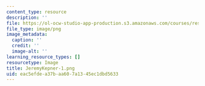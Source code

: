 ```yaml
---
content_type: resource
description: ''
file: https://ol-ocw-studio-app-production.s3.amazonaws.com/courses/res-ll-005-mathematics-of-big-data-and-machine-learning-january-iap-2020/eac5efdea37baa607a1345ec1dbd5633_JeremyKepner-1.png
file_type: image/png
image_metadata:
  caption: ''
  credit: ''
  image-alt: ''
learning_resource_types: []
resourcetype: Image
title: JeremyKepner-1.png
uid: eac5efde-a37b-aa60-7a13-45ec1dbd5633
---
```

